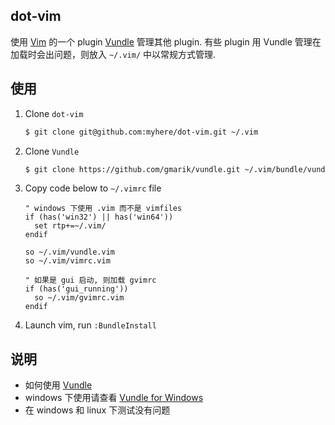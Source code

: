 ## dot-vim

使用 [Vim](http://www.vim.org/) 的一个 plugin [Vundle](https://github.com/gmarik/vundle) 管理其他 plugin. 有些 plugin 用 Vundle
管理在加载时会出问题，则放入 `~/.vim/` 中以常规方式管理.


## 使用
1. Clone `dot-vim`
     ```bash
     $ git clone git@github.com:myhere/dot-vim.git ~/.vim
     ```

2. Clone `Vundle`
     ```bash
     $ git clone https://github.com/gmarik/vundle.git ~/.vim/bundle/vundle
     ```

3. Copy code below to `~/.vimrc` file
     ```vim
     " windows 下使用 .vim 而不是 vimfiles
     if (has('win32') || has('win64'))
       set rtp+=~/.vim/
     endif
     
     so ~/.vim/vundle.vim
     so ~/.vim/vimrc.vim
     
     " 如果是 gui 启动, 则加载 gvimrc
     if (has('gui_running'))
       so ~/.vim/gvimrc.vim
     endif
     ```

4. Launch vim, run `:BundleInstall`


## 说明
* 如何使用 [Vundle](https://github.com/gmarik/vundle)
* windows 下使用请查看 [Vundle for Windows](https://github.com/gmarik/vundle/wiki/Vundle-for-Windows)
* 在 windows 和 linux 下测试没有问题

